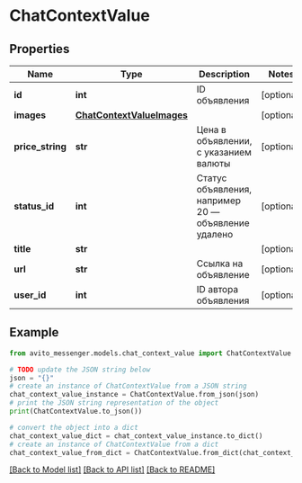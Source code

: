 # ChatContextValue


## Properties

Name | Type | Description | Notes
------------ | ------------- | ------------- | -------------
**id** | **int** | ID объявления | [optional] 
**images** | [**ChatContextValueImages**](ChatContextValueImages.md) |  | [optional] 
**price_string** | **str** | Цена в объявлении, с указанием валюты | [optional] 
**status_id** | **int** | Статус объявления, например 20 — объявление удалено | [optional] 
**title** | **str** |  | [optional] 
**url** | **str** | Ссылка на объявление | [optional] 
**user_id** | **int** | ID автора объявления | [optional] 

## Example

```python
from avito_messenger.models.chat_context_value import ChatContextValue

# TODO update the JSON string below
json = "{}"
# create an instance of ChatContextValue from a JSON string
chat_context_value_instance = ChatContextValue.from_json(json)
# print the JSON string representation of the object
print(ChatContextValue.to_json())

# convert the object into a dict
chat_context_value_dict = chat_context_value_instance.to_dict()
# create an instance of ChatContextValue from a dict
chat_context_value_from_dict = ChatContextValue.from_dict(chat_context_value_dict)
```
[[Back to Model list]](../README.md#documentation-for-models) [[Back to API list]](../README.md#documentation-for-api-endpoints) [[Back to README]](../README.md)


